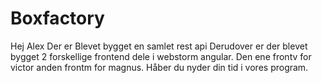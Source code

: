 # Boxfactory

Hej Alex Der er Blevet bygget en samlet rest api Derudover er der blevet bygget 2 forskellige frontend dele i webstorm angular. Den ene frontv for victor anden frontm for magnus.
Håber du nyder din tid i vores program.
